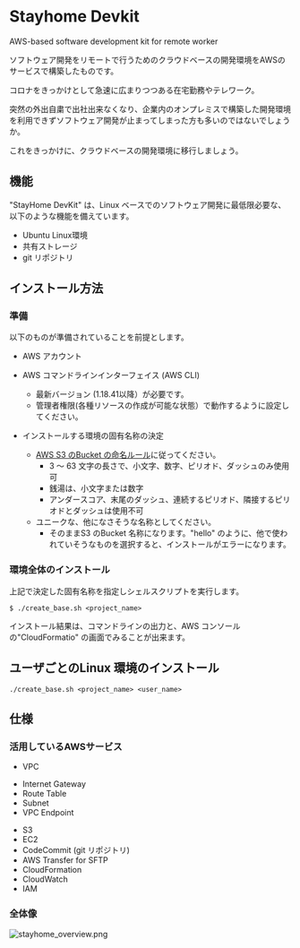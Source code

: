 # Stayhome Devkit
AWS-based software development kit for remote worker

ソフトウェア開発をリモートで行うためのクラウドベースの開発環境をAWSのサービスで構築したものです。

コロナをきっかけとして急速に広まりつつある在宅勤務やテレワーク。

突然の外出自粛で出社出来なくなり、企業内のオンプレミスで構築した開発環境を利用できずソフトウェア開発が止まってしまった方も多いのではないでしょうか。

これをきっかけに、クラウドベースの開発環境に移行しましょう。

## 機能
"StayHome DevKit" は、Linux ベースでのソフトウェア開発に最低限必要な、以下のような機能を備えています。

* Ubuntu Linux環境 
* 共有ストレージ 
* git リポジトリ 

## インストール方法

### 準備
以下のものが準備されていることを前提とします。

* AWS アカウント
* AWS コマンドラインインターフェイス (AWS CLI) 
  - 最新バージョン (1.18.41以降）が必要です。
  - 管理者権限(各種リソースの作成が可能な状態）で動作するように設定してください。

* インストールする環境の固有名称の決定
    - [AWS S3 のBucket の命名ルール](
    https://docs.aws.amazon.com/ja_jp/awscloudtrail/latest/userguide/cloudtrail-s3-bucket-naming-requirements.html)に従ってください。
        - 3 ～ 63 文字の長さで、小文字、数字、ピリオド、ダッシュのみ使用可
        - 銭湯は、小文字または数字
        - アンダースコア、末尾のダッシュ、連続するピリオド、隣接するピリオドとダッシュは使用不可
    - ユニークな、他になさそうな名称としてください。
        - そのままS3 のBucket 名称になります。"hello" のように、他で使われていそうなものを選択すると、インストールがエラーになります。

### 環境全体のインストール
上記で決定した固有名称を指定しシェルスクリプトを実行します。

```
$ ./create_base.sh <project_name>
```
インストール結果は、コマンドラインの出力と、AWS コンソールの"CloudFormatio" の画面でみることが出来ます。

## ユーザごとのLinux 環境のインストール

```
./create_base.sh <project_name> <user_name>
```

## 仕様

### 活用しているAWSサービス

* VPC 
 - Internet Gateway
 - Route Table
 - Subnet
 - VPC Endpoint
* S3
* EC2 
* CodeCommit (git リポジトリ)
* AWS Transfer for SFTP 
* CloudFormation 
* CloudWatch 
* IAM

### 全体像
<img alt="stayhome_overview.png" src="https://qiita-image-store.s3.ap-northeast-1.amazonaws.com/0/211499/88fb1855-1aca-c83c-6b08-27f784b936e3.png">
